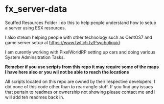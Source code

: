 # fx_server-data
Scuffed Resources Folder
I do this to help people understand how to setup a server using ESX resources.

I also stream helping people with other technology such as CentOS7 and game server setup at https://www.twtich.tv/Psycholiquid

I am curently working with PixelWorldRP setting up cars and doing various System Adminsitration Tasks.

<b>Remeber if you use scripts from this repo it may require some of the maps I have here also or you wil not be able to reach the locations</b>

All scripts located on this repo are owned by their respective developers. I did none of this code other than to rearrangfe stuff. If you find any issues that pertain to readmes or ownership not showing please contact me and I will add teh readmes back in.
